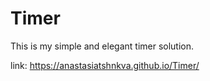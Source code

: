 # Timer

This is my simple and elegant timer solution.

link: https://anastasiatshnkva.github.io/Timer/
